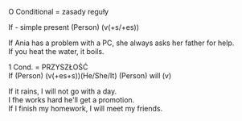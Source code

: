 O Conditional = zasady reguły  

If - simple present
(Person) (v(+s/+es))

If Ania has a problem with a PC, she always asks her father for help.  
If you heat the water, it boils.   

1 Cond. = PRZYSZŁOŚĆ  
If (Person) (v(+es+s))(He/She/It) (Person) will (v)  

If it rains, I will not go with a day.  
I fhe works hard he'll get a promotion.  
If I finish my homework, I will meet my friends.
